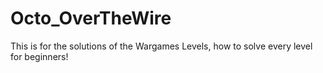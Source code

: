# Octo_OverTheWire
This is for the solutions of the Wargames Levels, how to solve every level for beginners!
